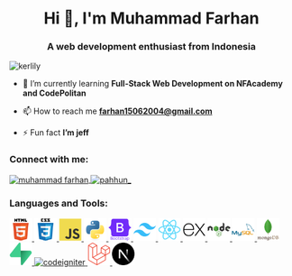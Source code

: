 <h1 align="center">Hi 👋, I'm Muhammad Farhan</h1>
<h3 align="center">A web development enthusiast from Indonesia</h3>

<p align="left">   
  <img src="https://komarev.com/ghpvc/?username=kerlily&label=Profile%20views&color=0e75b6&style=flat" alt="kerlily" />    
</p> 

- 🌱 I’m currently learning **Full-Stack Web Development on NFAcademy and CodePolitan**
 
- 📫 How to reach me **farhan15062004@gmail.com**   

- ⚡ Fun fact **I’m jeff**

<h3 align="left">Connect with me:</h3> 
<p align="left">
  <a href="https://www.linkedin.com/in/muhammad-farhan-1b2659310/" target="blank">
    <img align="center" src="https://raw.githubusercontent.com/rahuldkjain/github-profile-readme-generator/master/src/images/icons/Social/linked-in-alt.svg" alt="muhammad farhan" height="30" width="40" />
  </a>
  <a href="https://instagram.com/pahhun_" target="blank">
    <img align="center" src="https://raw.githubusercontent.com/rahuldkjain/github-profile-readme-generator/master/src/images/icons/Social/instagram.svg" alt="pahhun_" height="30" width="40" />
  </a>
</p>

<h3 align="left">Languages and Tools:</h3> 
<p align="left">
  <!-- Programming Languages -->
  <a href="https://www.w3.org/html/" target="_blank" rel="noreferrer">
    <img src="https://raw.githubusercontent.com/devicons/devicon/master/icons/html5/html5-original-wordmark.svg" alt="html5" width="40" height="40" />
  </a>
  <a href="https://www.w3schools.com/css/" target="_blank" rel="noreferrer">
    <img src="https://raw.githubusercontent.com/devicons/devicon/master/icons/css3/css3-original-wordmark.svg" alt="css3" width="40" height="40" />
  </a>
  <a href="https://developer.mozilla.org/en-US/docs/Web/JavaScript" target="_blank" rel="noreferrer">
    <img src="https://raw.githubusercontent.com/devicons/devicon/master/icons/javascript/javascript-original.svg" alt="javascript" width="40" height="40" />
  </a>
  <a href="https://www.python.org" target="_blank" rel="noreferrer">
    <img src="https://raw.githubusercontent.com/devicons/devicon/master/icons/python/python-original.svg" alt="python" width="40" height="40" />
  </a>
  
  <!-- Front-End -->
  <a href="https://getbootstrap.com" target="_blank" rel="noreferrer">
    <img src="https://raw.githubusercontent.com/devicons/devicon/master/icons/bootstrap/bootstrap-plain-wordmark.svg" alt="bootstrap" width="40" height="40" />
  </a>
  <a href="https://getbootstrap.com" target="_blank" rel="noreferrer">
    <img src="https://raw.githubusercontent.com/devicons/devicon/master/icons/tailwindcss/tailwindcss-original.svg" alt="bootstrap" width="40" height="40" />
  </a>
  <a href="https://getbootstrap.com" target="_blank" rel="noreferrer">
    <img src="https://raw.githubusercontent.com/devicons/devicon/master/icons/react/react-original.svg" alt="bootstrap" width="40" height="40" />
  </a>


  <!-- Back-End -->
  <a href="https://expressjs.com/" target="_blank" rel="noreferrer">
    <img src="https://github.com/devicons/devicon/blob/master/icons/express/express-original.svg" alt="express" width="40" height="40" />
  </a>
  <a href="https://nodejs.org/en" target="_blank" rel="noreferrer">
    <img src="https://github.com/devicons/devicon/blob/master/icons/nodejs/nodejs-original-wordmark.svg" alt="nodejs" width="40" height="40" />
  </a>
  
  
  <!-- Databases -->
  <a href="https://www.mysql.com/" target="_blank" rel="noreferrer">
    <img src="https://raw.githubusercontent.com/devicons/devicon/master/icons/mysql/mysql-original-wordmark.svg" alt="mysql" width="40" height="40" />
  </a>
  <a href="https://www.mongodb.com/" target="_blank" rel="noreferrer">
    <img src="https://github.com/devicons/devicon/blob/master/icons/mongodb/mongodb-original-wordmark.svg" alt="mongodb" width="40" height="40" />
  </a>
  <a href="https://www.mongodb.com/" target="_blank" rel="noreferrer">
    <img src="https://github.com/devicons/devicon/blob/master/icons/supabase/supabase-original.svg" alt="mongodb" width="40" height="40" />
  </a>
  
  <!-- Tools -->
  <a href="https://codeigniter.com" target="_blank" rel="noreferrer">
    <img src="https://cdn.worldvectorlogo.com/logos/codeigniter.svg" alt="codeigniter" width="40" height="40" />
  </a>
  <a href="https://laravel.com" target="_blank" rel="noreferrer">
    <img src="https://github.com/devicons/devicon/blob/master/icons/laravel/laravel-original.svg" alt="codeigniter" width="40" height="40" />
  </a>
  <a href="https://laravel.com" target="_blank" rel="noreferrer">
    <img src="https://github.com/devicons/devicon/blob/master/icons/nextjs/nextjs-original.svg" alt="codeigniter" width="40" height="40" />
  </a>
</p>
 
